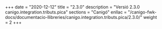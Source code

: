 +++
date        = "2020-12-12"
title       = "2.3.0"
description = "Versió 2.3.0 canigo.integration.tributs.pica"
sections    = "Canigó"
enllac		= "/canigo-fwk-docs/documentacio-llibreries/canigo.integration.tributs.pica/2.3.0/"
weight		= 2
+++
